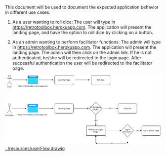 This document will be used to document the expected application behavior in different use cases.

1. As a user wanting to roll dice:
   The user will type in https://retrotoolbox.herokuapp.com.
   The application will present the landing page, and have the option to roll dice by clicking on a button.

2. As an admin wanting to perform facilitator functions:
   The admin will type in https://retrotoolbox.herokuapp.com. The application will present the landing page. The admin will then click on the admin link. If he is not authenticated, he/she will be redirected to the login page. After successful authentication the user will be redirected to the facilitator page.

![](userFlow.png)
[../resources/userFlow.drawio](Link%20to%20drawio%20native%20file.)
